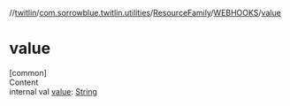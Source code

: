 //[twitlin](../../../index.md)/[com.sorrowblue.twitlin.utilities](../../index.md)/[ResourceFamily](../index.md)/[WEBHOOKS](index.md)/[value](value.md)



# value  
[common]  
Content  
internal val [value](value.md): [String](https://kotlinlang.org/api/latest/jvm/stdlib/kotlin/-string/index.html)  



